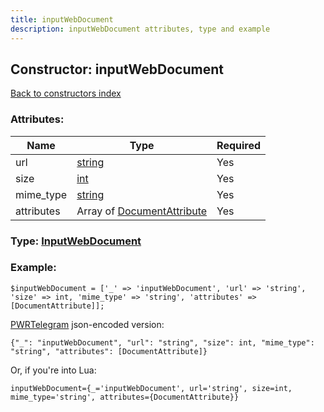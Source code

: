 ```yaml
---
title: inputWebDocument
description: inputWebDocument attributes, type and example
---
```

## Constructor: inputWebDocument  
[Back to constructors index](index.md)



### Attributes:

| Name     |    Type       | Required |
|----------|---------------|----------|
|url|[string](../types/string.md) | Yes|
|size|[int](../types/int.md) | Yes|
|mime\_type|[string](../types/string.md) | Yes|
|attributes|Array of [DocumentAttribute](../types/DocumentAttribute.md) | Yes|



### Type: [InputWebDocument](../types/InputWebDocument.md)


### Example:

```
$inputWebDocument = ['_' => 'inputWebDocument', 'url' => 'string', 'size' => int, 'mime_type' => 'string', 'attributes' => [DocumentAttribute]];
```  

[PWRTelegram](https://pwrtelegram.xyz) json-encoded version:

```
{"_": "inputWebDocument", "url": "string", "size": int, "mime_type": "string", "attributes": [DocumentAttribute]}
```


Or, if you're into Lua:  


```
inputWebDocument={_='inputWebDocument', url='string', size=int, mime_type='string', attributes={DocumentAttribute}}

```


